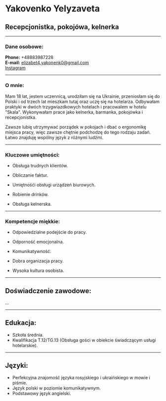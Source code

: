 # __Yakovenko Yelyzaveta__
## __Recepcjonistka, pokojówa, kelnerka__

---

### __Dane osobowe:__

**Phone:** +48883987228 <br>
**E-mail:** elizabet4.yakonenk0@gmail.com <br> 
[Instagram](https://www.instagram.com/lizaveta_xiv/) <br>  

---

### __O mnie:__
Mam 18 lat, jestem uczennicą, urodziłam się na Ukrainie, przeniosłam się do Polski i od trzech lat mieszkam tutaj oraz uczę się na hotelarza. Odbywałam praktyki w dwóch trzygwiazdkowych hotelach i pracowalem w hotelu "Skala". Wykonywałam prace jako kelnerka, barmanka, pokojówka i recepcjonistka.

Zawsze lubię utrzymywać porządek w pokojach i dbać o ergonomikę miejsca pracy, więc zawsze chętnie podchodzę do tego rodzaju zadań. Łatwo znajduję wspólny język z różnymi ludźmi.

---

### __Kluczowe umiętności:__

- Obsługa trudnych klientów.

- Obliczanie faktur.

- Umiętnośći obsługi urządzeń biurowych.

- Robienie drinków.

- Obsługa kelnerska.

---

### __Kompetencje miękkie:__

- Odpowiedzialne podejście do pracy.

- Odporność emocjonalna.

- Komunikatywność.

- Dobra organizacja pracy.

- Wysoka kultura osobista.

---

## __Doświadczenie zawodowe:__

...

---

## __Edukacja:__

- Szkoła średnia.
- Kwalifikacja T.12/TG.13 (Obsługa gości w obiekcie świadczącym usługi hotelarskie).

---

## __Języki:__

- Perfekcyjna znajomość języka rosyjskiego i ukraińskiego w mowie i piśmie.
- Język polski w poziomie komunikatywnym.
- Podstawowy język angielski.
